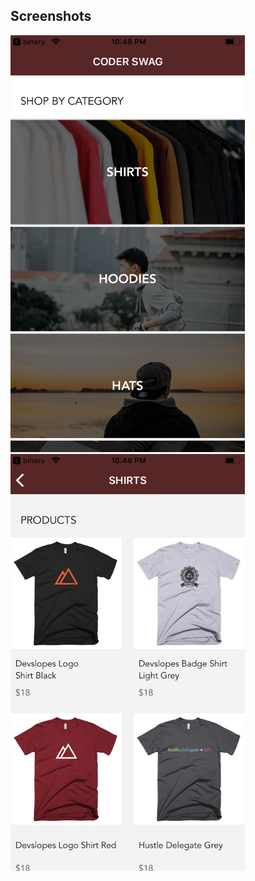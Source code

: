 ## Screenshots

<img src="https://github.com/codyph/coder-swag/blob/master/images/Screen1.png" width="375" height="667">  <img src="https://github.com/codyph/coder-swag/blob/master/images/Screen2.png" width="375" height="667">
